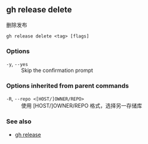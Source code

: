 

## gh release delete

删除发布

```
gh release delete <tag> [flags]
```

### Options

<dl class="flags">
	<dt><code>-y</code>, <code>--yes</code></dt>
	<dd>Skip the confirmation prompt</dd>
</dl>

### Options inherited from parent commands

<dl class="flags">
	<dt><code>-R</code>, <code>--repo &lt;[HOST/]OWNER/REPO&gt;</code></dt>
	<dd>使用 [HOST/]OWNER/REPO 格式，选择另一存储库</dd>
</dl>

### See also

-   [gh release](./gh_release)
